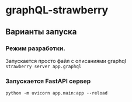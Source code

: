 # graphQL-strawberry

## Варианты запуска
### Режим разработки. 
Запускается просто файл с описаниями graphql \
```strawberry server app.graphql```
### Запускается FastAPI сервер
```python -m uvicorn app.main:app --reload```
